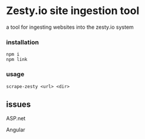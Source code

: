 # Zesty.io site ingestion tool

a tool for ingesting websites into the zesty.io system

### installation

    npm i
    npm link

### usage

    scrape-zesty <url> <dir>

## issues

ASP.net 

Angular 
